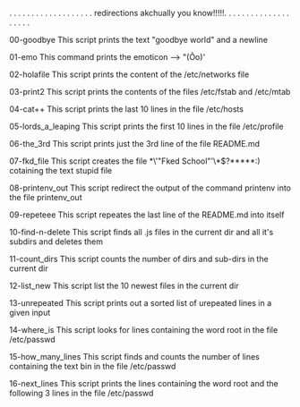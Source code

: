 . . . . . . . . . . . . . . . . . . .
redirections akchually you know!!!!!.
. . . . . . . . . . . . . . . . . . .

00-goodbye
This script prints the text "goodbye world" and a newline

01-emo
This command prints the emoticon --> "(Ôo)'

02-holafile
This script prints the content of the /etc/networks file

03-print2
This script prints the contents of the files /etc/fstab and /etc/mtab

04-cat++
This script prints the last 10 lines in the file /etc/hosts

05-lords_a_leaping
This script prints the first 10 lines in the file /etc/profile

06-the_3rd
This script prints just the 3rd line of the file README.md

07-fkd_file
This script creates the file \*\\'"Fked School"\'\\*$\?\*\*\*\*\*:) cotaining the text stupid file

08-printenv_out
This script redirect the output of the command printenv into the file printenv_out

09-repeteee
This script repeates the last line of the README.md into itself

10-find-n-delete
This script finds all .js files in the current dir and all it's subdirs and deletes them

11-count_dirs
This script counts the number of dirs and sub-dirs in the current dir

12-list_new
This script list the 10 newest files in the current dir

13-unrepeated
This script prints out a sorted list of urepeated lines in a given input

14-where_is
This script looks for lines containing the word root in the file /etc/passwd

15-how_many_lines
This script finds and counts the number of lines  containing the text bin in the file /etc/passwd

16-next_lines
This script prints the lines containing the word root and the following 3 lines in the file /etc/passwd
